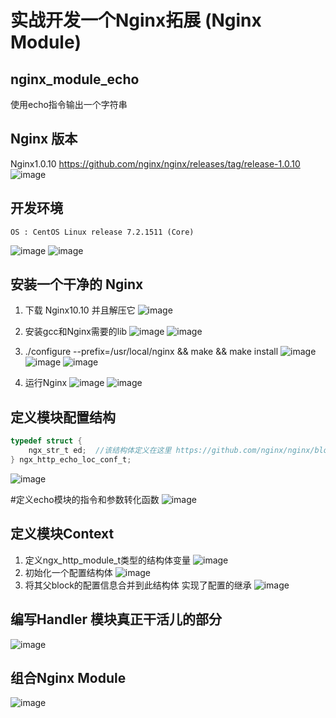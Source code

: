 # 实战开发一个Nginx拓展 (Nginx Module)
## nginx_module_echo
使用echo指令输出一个字符串

## Nginx 版本
Nginx1.0.10 https://github.com/nginx/nginx/releases/tag/release-1.0.10
![image](https://wx1.sinaimg.cn/large/005LOzcmly1fgimmvpk3sj30mi04p3z9.jpg)

## 开发环境
```shell
OS : CentOS Linux release 7.2.1511 (Core)
```
![image](https://wx4.sinaimg.cn/large/005LOzcmly1fgimnlvhh0j30s106imxw.jpg)
![image](https://wx4.sinaimg.cn/large/005LOzcmly1fgimnlwy1fj315u0dwdhn.jpg)

## 安装一个干净的 Nginx
1. 下载 Nginx10.10 并且解压它
![image](http://wx2.sinaimg.cn/large/005LOzcmly1fgimq77ahwj30pw05et9n.jpg)

2. 安装gcc和Nginx需要的lib
![image](https://wx4.sinaimg.cn/large/005LOzcmly1fgimv0hryoj30pd06djs8.jpg)
![image](https://wx4.sinaimg.cn/large/005LOzcmly1fgimva84bbj30pa07fgms.jpg)

3. ./configure --prefix=/usr/local/nginx && make && make install
![image](https://ws2.sinaimg.cn/large/005LOzcmly1fgimvz2rfkj30j10av75w.jpg)
![image](https://wx2.sinaimg.cn/large/005LOzcmly1fgimw6cmh2j30ur06n757.jpg)
![image](https://ws4.sinaimg.cn/large/005LOzcmly1fgimwezp9tj30qu0fdn0a.jpg)
4. 运行Nginx
![image](https://wx3.sinaimg.cn/large/005LOzcmly1fgimy3dkk5j30rr05ddh5.jpg)
![image](https://ws1.sinaimg.cn/large/005LOzcmly1fgimyc58d3j31vk0qsq9y.jpg)

## 定义模块配置结构
```C
typedef struct {
    ngx_str_t ed;  //该结构体定义在这里 https://github.com/nginx/nginx/blob/master/src/core/ngx_string.h
} ngx_http_echo_loc_conf_t;
```
![image](https://wx2.sinaimg.cn/large/005LOzcmly1fgin4at3rsj30rp04g74r.jpg)

#定义echo模块的指令和参数转化函数
![image](https://wx1.sinaimg.cn/large/005LOzcmly1fgjdis37udj30xj0bktan.jpg)

## 定义模块Context
1. 定义ngx_http_module_t类型的结构体变量
![image](https://wx3.sinaimg.cn/large/005LOzcmly1fgjer4wtrxj313u09igo7.jpg)
2. 初始化一个配置结构体
![image](https://wx1.sinaimg.cn/large/005LOzcmly1fgjerqnq71j30zd08fmyd.jpg)
3. 将其父block的配置信息合并到此结构体 实现了配置的继承
![image](https://wx3.sinaimg.cn/large/005LOzcmly1fgjes12fy5j30ya08qgn7.jpg)

## 编写Handler  模块真正干活儿的部分
![image](https://ws2.sinaimg.cn/large/005LOzcmly1fgjfosnvf5j31hy0q6wlb.jpg)

## 组合Nginx Module
![image](https://ws2.sinaimg.cn/large/005LOzcmly1fgjjo2l11jj31en0g4gq1.jpg)